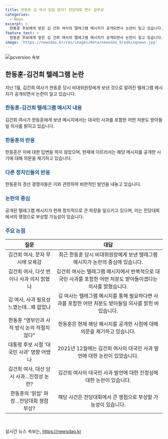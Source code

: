 ```yaml
---
title: 한동훈 김 여사 읽씹 문자? 전당대회 변수 급부상
categories:
  - News
excerpt: >
  한동훈 후보에게 받은 김 건희 여사의 텔레그램 메시지가 공개되면서 논란이 일고 있습니다. 김 여사는 한동훈 후보에게 다섯 번이나 사과 의사를 표했으며, 대국민 사과를 포함한 어떤 처분도 받아들일 의사를 밝힌 바 있습니다. 이에 한동훈 후보는 왜 이 시점에 공개하는지 의문이라고 밝혀 의아함을 표현했습니다. 이에 대한 논란과 함께 다양한 의견들이 제기되고 있습니다.
feature_text: >
  한동훈 후보에게 받은 김 건희 여사의 텔레그램 메시지가 공개되면서 논란이 일고 있습니다. 김 여사는 한동훈 후보에게 다섯 번이나 사과 의사를 표했으며, 대국민 사과를 포함한 어떤 처분도 받아들일 의사를 밝힌 바 있습니다. 이에 한동훈 후보는 왜 이 시점에 공개하는지 의문이라고 밝혀 의아함을 표현했습니다. 이에 대한 논란과 함께 다양한 의견들이 제기되고 있습니다.
image: 'https://newsdao.kr/res/images/meta/newsdao_breakingnews.jpg'
---
```


<p><img src="https://newsdao.kr/res/images/meta/newsdao_breakingnews.jpg" alt="pcversion 속보" /></p>

<h2 data-ke-size="size26">한동훈-김건희 텔레그램 논란</h2>

<p data-ke-size="size16">지난 1월, 김건희 여사가 한동훈 당시 비대위원장에게 보낸 것으로 알려진 텔레그램 메시지가 공개되면서 논란이 일고 있습니다.</p>

<h3><b><span style="color: #1a5490;">한동훈-김건희 텔레그램 메시지 내용</span></b></h3>

<p data-ke-size="size16">김건희 여사가 한동훈에게 보낸 메시지에서는 대국민 사과를 포함한 어떤 처분도 받아들일 의사를 밝히고 있습니다.</p>

<h3><b><span style="color: #1a5490;">한동훈의 반응</span></b></h3>

<p data-ke-size="size16">한동훈은 이에 대한 답변을 하지 않았으며, 현재에 이르러서는 해당 메시지를 공개한 시기에 대해 의문을 제기하고 있습니다.</p>

<h3><b><span style="color: #1a5490;">다른 정치인들의 반응</span></b></h3>

<p data-ke-size="size16">한동훈의 경선 경쟁자들은 이와 관련하여 비판적인 발언을 내놓고 있습니다.</p>

<h3><b><span style="color: #1a5490;">논란의 중심</span></b></h3>

<p data-ke-size="size16">공개된 텔레그램 메시지가 현재 정치적으로 큰 파장을 일으키고 있으며, 이는 전당대회에서의 쟁점으로 부상할 가능성이 있습니다.</p>

<h3><b><span style="color: #1a5490;">주요 논점</span></b></h3>

<table>
<thead>
<tr>
<th style="text-align: center;">질문</th>
<th style="text-align: center;">대답</th>
</tr>
</thead>
<tbody>
<tr>
<td style="text-align: center;">김건희 여사, 문자 무시에 모욕감</td>
<td style="text-align: center;">최근 한동훈 당시 비대위원장에게 보낸 텔레그램 메시지가 논란의 중심에 있습니다.</td>
</tr>
<tr>
<td style="text-align: center;">김건희 여사, 다섯 번이나 사과 의지 밝혔나</td>
<td style="text-align: center;">김건희 여사는 텔레그램 메시지에서 반복적으로 대국민 사과를 포함한 어떤 처분도 받아들이겠다는 의사를 밝혔습니다.</td>
</tr>
<tr>
<td style="text-align: center;">김 여사, 사과 필요성 느꼈는데…왜 없었나</td>
<td style="text-align: center;">김 여사는 텔레그램 메시지를 통해 필요하다면 사과를 포함한 어떤 처분도 받아들일 의사를 밝힌 바 있습니다.</td>
</tr>
<tr>
<td style="text-align: center;">한동훈 "영부인과 사적 방식 논의 적절치 않다"</td>
<td style="text-align: center;">한동훈은 현재 해당 메시지를 공개한 시점에 대해 의문을 제기하고 있습니다.</td>
</tr>
<tr>
<td style="text-align: center;">대통령 후보 시절 '대국민 사과' 영향 어땠나</td>
<td style="text-align: center;">2021년 12월에는 김건희 여사의 대국민 사과 발언에 대한 논란이 있었습니다.</td>
</tr>
<tr>
<td style="text-align: center;">김건희 여사, 대선 당시 사과…진정성 논란?</td>
<td style="text-align: center;">김건희 여사의 대국민 사과 발언에 대한 진정성에 대한 논란이 있습니다.</td>
</tr>
<tr>
<td style="text-align: center;">한동훈의 '읽씹' 파장…전당대회 쟁점 부상?</td>
<td style="text-align: center;">해당 사건은 전당대회에서 큰 쟁점으로 부상할 가능성이 있습니다.</td>
</tr>
</tbody>
</table>

<p data-ke-size="size16">&nbsp;</p>
실시간 뉴스 속보는, <a href="https://newsdao.kr" rel="dofollow">https://newsdao.kr</a>


